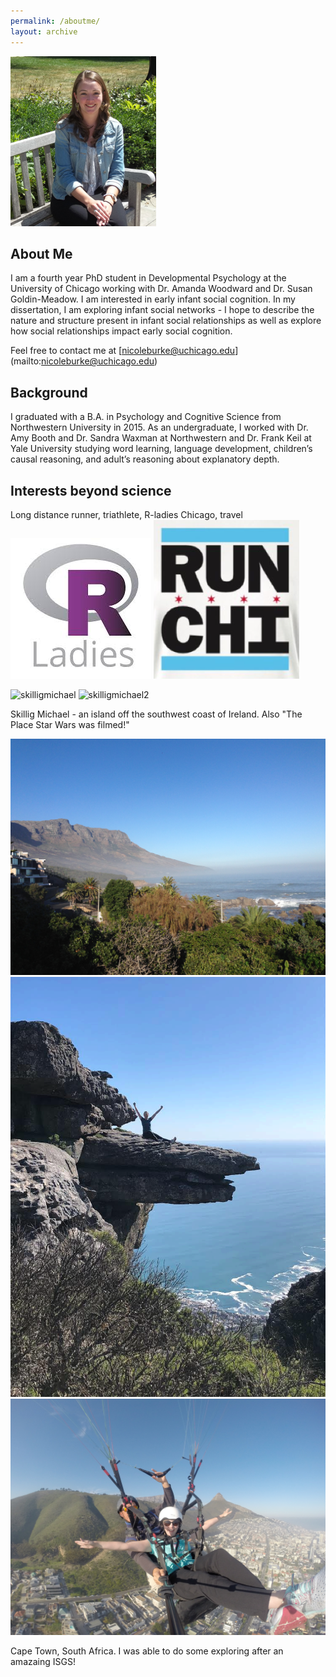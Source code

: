 ```yaml
---
permalink: /aboutme/
layout: archive
---
```


![me](nicoleburke.png)

## About Me 

I am a fourth year PhD student in Developmental Psychology at the University of Chicago working with Dr. Amanda Woodward and Dr. Susan Goldin-Meadow. I am interested in early infant social cognition. In my dissertation, I am exploring infant social networks - I hope to describe the nature and structure present in infant social relationships as well as explore how social relationships impact early social cognition. 

Feel free to contact me at [nicoleburke@uchicago.edu] (mailto:nicoleburke@uchicago.edu)


## Background 

I graduated with a B.A. in Psychology and Cognitive Science from Northwestern University in 2015. As an undergraduate, I worked with Dr. Amy Booth and Dr. Sandra Waxman at Northwestern and Dr. Frank Keil at Yale University studying word learning, language development, children’s causal reasoning, and adult’s reasoning about explanatory depth.

## Interests beyond science 

Long distance runner, triathlete, R-ladies Chicago, travel  
![rladies](rladies.jpg) ![run](runchi.png)

![skilligmichael](skelligmichael.JPG)  ![skilligmichael2](skelligmichael2.JPG)

Skillig Michael - an island off the southwest coast of Ireland. Also "The Place Star Wars was filmed!"

![capetown](capetown.JPG)  ![divingboard](divingboard.PNG)  ![paraglide](paraglide.JPG)

Cape Town, South Africa. I was able to do some exploring after an amazaing ISGS! 










